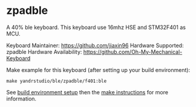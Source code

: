 zpadble
===

A 40% ble keyboard.
This keyboard use 16mhz HSE and STM32F401 as MCU.

Keyboard Maintainer: https://github.com/jiaxin96
Hardware Supported: zpadble
Hardware Availability: https://github.com/Oh-My-Mechanical-Keyboard 

Make example for this keyboard (after setting up your build environment):

    make yandrstudio/ble/zpadble/f401:ble

See [build environment setup](https://docs.qmk.fm/#/getting_started_build_tools) then the [make instructions](https://docs.qmk.fm/#/getting_started_make_guide) for more information.
